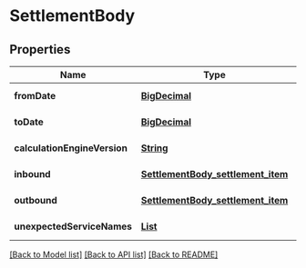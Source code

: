# SettlementBody
## Properties

Name | Type | Description | Notes
------------ | ------------- | ------------- | -------------
**fromDate** | [**BigDecimal**](number.md) |  | [default to null]
**toDate** | [**BigDecimal**](number.md) |  | [default to null]
**calculationEngineVersion** | [**String**](string.md) |  | [default to null]
**inbound** | [**SettlementBody_settlement_item**](SettlementBody_settlement_item.md) |  | [default to null]
**outbound** | [**SettlementBody_settlement_item**](SettlementBody_settlement_item.md) |  | [default to null]
**unexpectedServiceNames** | [**List**](string.md) |  | [default to null]

[[Back to Model list]](../README.md#documentation-for-models) [[Back to API list]](../README.md#documentation-for-api-endpoints) [[Back to README]](../README.md)

